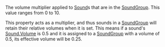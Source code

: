 The volume multiplier applied to [Sound](https://create.roblox.com/docs/reference/engine/classes/Sound)s that are in the [SoundGroup](https://create.roblox.com/docs/reference/engine/classes/SoundGroup).
This value ranges from 0 to 10.

This property acts as a multiplier, and thus sounds in a [SoundGroup](https://create.roblox.com/docs/reference/engine/classes/SoundGroup) will
retain their relative volumes when it is set. This means if a sound's
[Sound.Volume](https://create.roblox.com/docs/reference/engine/classes/Sound#Volume) is 0.5 and it is assigned to a [SoundGroup](https://create.roblox.com/docs/reference/engine/classes/SoundGroup) with a volume
of 0.5, its effective volume will be 0.25.